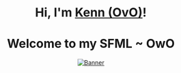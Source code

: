 <h1 align="center">Hi, I'm <a href="https://www.edisonlee55.com">Kenn (OvO)</a>!</h1>
<h1 align="center">Welcome to my SFML ~ OwO</h1>
<p align="center">
  <a href="https://www.edisonlee55.com"><img src="https://i.pinimg.com/originals/d9/31/ed/d931ed452892ff82b978d225c10cf628.gif" alt="Banner"></a>
</p>
